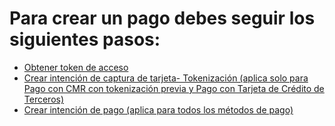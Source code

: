 # Para crear un pago debes seguir los siguientes pasos:

  - [Obtener token de acceso](obtener-token-acceso.md)
  - [Crear intención de captura de tarjeta- Tokenización (aplica solo para Pago con CMR con tokenización previa y Pago con Tarjeta de Crédito de Terceros)](crear-intencion-captura.md)
  - [Crear intención de pago (aplica para todos los métodos de pago)](crear-intencion-pago.md)
